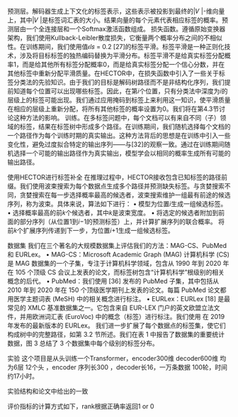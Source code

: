 
预测层。解码器生成上下文化的标签表示，这些表示被投影到最终的|𝑉 |-维向量上，其中|𝑉 |是标签词汇表的大小。结果向量的每个元素代表相应标签的概率。预测层由一个全连接层和一个Softmax激活函数组成。
损失函数。遵循原始变换器架构，我们使用Kullback-Leibler散度损失，它衡量两个概率分布之间的不相似性。在训练期间，我们使用值𝜖𝑙𝑠 = 0.2 [27]的标签平滑。标签平滑是一种正则化技术，涉及将目标标签的独热编码替换为平滑分布。标签平滑不是给真实标签分配概率1，而是给其他所有标签分配概率0，而是给真实标签分配一个信心分数，并在其他标签中重新分配平滑质量。在HECTOR中，在损失函数中引入了一些关于标签分类法的先验知识。由于我们的目标是解码树路径而不是非结构化序列，我们提前知道每个位置可以出现哪些标签。因此，在第𝑖个位置，只有分类法中深度为𝑖的层级上的标签可能出现。我们通过应用掩码到标签上来利用这一知识，使平滑质量在相应的层级上重新分配，将所有其他标签的概率设置为0。我们将在第4.3节讨论这种方法的影响。
训练。在多标签问题中，每个文档可以有来自不同（子）领域的标签，结果在标签树中形成多个路径。在训练期间，我们随机选择每个文档的一个路径作为每个训练时期的真实输出。这种方法背后的思想是在训练中引入一些变化性，避免过度拟合特定的输出序列——与[32]的观察一致。通过在训练期间随机选择一个可能的输出路径作为真实输出，模型学会以相同的概率生成所有可能的输出路径。

使用HECTOR进行标签补全 在推理过程中，HECTOR接收包含已知标签的路径前缀。我们使用波束搜索为每个数据点生成多个路径并预测缺失标签。与贪婪搜索不同，贪婪搜索在每一步选择概率最高的候选者，波束搜索维护一组最有前途的候选序列，称为波束。具体来说，算法如下进行：
• 模型为位置𝑖生成一组候选标签。
• 选择概率最高的前𝑘个候选者，其中𝑘是波束宽度。
• 将选定的候选者附加到前面的部分序列（从位置1到𝑖−1的预测标签）上，并计算扩展序列的联合概率。
将前𝑘个扩展序列传递到下一步，为位置𝑖+1生成一组候选标签。






数据集
我们在三个著名的大规模数据集上评估我们的方法：MAG-CS、PubMed 和 EURLex。
• MAG-CS：Microsoft Academic Graph (MAG) 计算机科学 (CS) 是 MAG 数据集的一个子集，专注于计算机科学领域，包含从 1990 年到 2020 年在 105 个顶级 CS 会议上发表的论文，而标签树包含“计算机科学”根级别的相关概念的后代。
• PubMed：我们使用 [36] 发布的 PubMed 子集，其中包括从 2010 年到 2020 年在 150 个顶级医学期刊上发表的论文。每篇 PubMed 论文都用医学主题词表 (MeSH) 中的相关概念进行标注。
• EURLex：EURLex [18] 是最常见的 XMLC 基准数据集之一。它包含来自 EUR-LEX 门户的英文欧盟立法文件，并用欧洲词汇表 (EuroVoc) 中的概念（标签）进行标注。我们使用 在 2019 年发布的最新版本的 EURLex。
我们进一步扩展了每个数据点的标签集，使它们构成树中的完整路径，如第 3.2 节所述。我们在表 1 中报告了数据集的重要统计数据，图 3 总结了 3 个数据集中每个级别的标签分布。
 
 


实验
这个项目是从头训练一个Transformer，encoder300维 decoder600维 均为6层 12个头 ，encoder 序列长300 ，decoder长16，一万条数据 100轮，时间约17小时。

 
实验结构和论文中给出的一致

评价指标的计算方式如下，rank根据正确率返回1 or 0
 